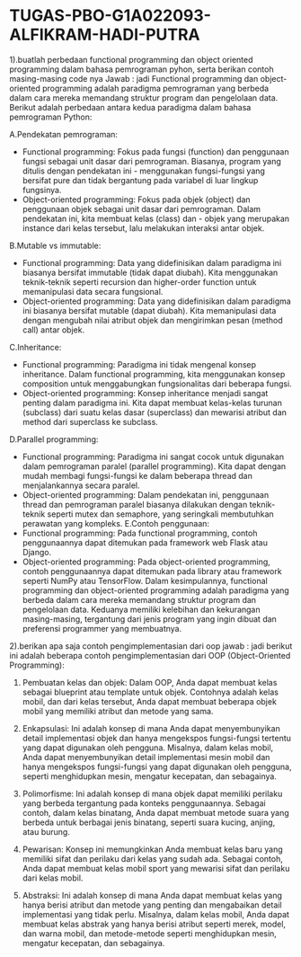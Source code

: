 # TUGAS-PBO-G1A022093-ALFIKRAM-HADI-PUTRA

1).buatlah perbedaan functional programming dan object oriented programming dalam bahasa pemrograman pyhon, serta berikan contoh masing-masing code nya
Jawab :
jadi Functional programming dan object-oriented programming adalah paradigma pemrograman yang berbeda dalam cara mereka memandang struktur program dan pengelolaan data. Berikut adalah perbedaan antara kedua paradigma dalam bahasa pemrograman Python:

  A.Pendekatan pemrograman:
  - Functional programming: Fokus pada fungsi (function) dan penggunaan fungsi sebagai unit dasar dari pemrograman. Biasanya, program yang ditulis dengan pendekatan ini   - menggunakan fungsi-fungsi yang bersifat pure dan tidak bergantung pada variabel di luar lingkup fungsinya.
  - Object-oriented programming: Fokus pada objek (object) dan penggunaan objek sebagai unit dasar dari pemrograman. Dalam pendekatan ini, kita membuat kelas (class) dan   - objek yang merupakan instance dari kelas tersebut, lalu melakukan interaksi antar objek.

  B.Mutable vs immutable:
  - Functional programming: Data yang didefinisikan dalam paradigma ini biasanya bersifat immutable (tidak dapat diubah). Kita menggunakan teknik-teknik seperti  recursion dan higher-order function untuk memanipulasi data secara fungsional.
  - Object-oriented programming: Data yang didefinisikan dalam paradigma ini biasanya bersifat mutable (dapat diubah). Kita memanipulasi data dengan mengubah nilai atribut objek dan mengirimkan pesan (method call) antar objek.

  C.Inheritance:
  - Functional programming: Paradigma ini tidak mengenal konsep inheritance. Dalam functional programming, kita menggunakan konsep composition untuk menggabungkan    fungsionalitas dari beberapa fungsi.
  - Object-oriented programming: Konsep inheritance menjadi sangat penting dalam paradigma ini. Kita dapat membuat kelas-kelas turunan (subclass) dari suatu kelas dasar (superclass) dan mewarisi atribut dan method dari superclass ke subclass.

  D.Parallel programming:
  - Functional programming: Paradigma ini sangat cocok untuk digunakan dalam pemrograman paralel (parallel programming). Kita dapat dengan mudah membagi fungsi-fungsi ke dalam beberapa thread dan menjalankannya secara paralel.
  - Object-oriented programming: Dalam pendekatan ini, penggunaan thread dan pemrograman paralel biasanya dilakukan dengan teknik-teknik seperti mutex dan semaphore, yang seringkali membutuhkan perawatan yang kompleks.
  E.Contoh penggunaan:
  - Functional programming: Pada functional programming, contoh penggunaannya dapat ditemukan pada framework web Flask atau Django.
  - Object-oriented programming: Pada object-oriented programming, contoh penggunaannya dapat ditemukan pada library atau framework seperti NumPy atau TensorFlow.
Dalam kesimpulannya, functional programming dan object-oriented programming adalah paradigma yang berbeda dalam cara mereka memandang struktur program dan pengelolaan data. Keduanya memiliki kelebihan dan kekurangan masing-masing, tergantung dari jenis program yang ingin dibuat dan preferensi programmer yang membuatnya.

2).berikan apa saja contoh pengimplementasian dari oop
jawab :
jadi berikut ini adalah beberapa contoh pengimplementasian dari OOP (Object-Oriented Programming):

  1. Pembuatan kelas dan objek: Dalam OOP, Anda dapat membuat kelas sebagai blueprint atau template untuk objek. Contohnya adalah kelas mobil, dan dari kelas tersebut, Anda dapat membuat beberapa objek mobil yang memiliki atribut dan metode yang sama.

  2. Enkapsulasi: Ini adalah konsep di mana Anda dapat menyembunyikan detail implementasi objek dan hanya mengekspos fungsi-fungsi tertentu yang dapat digunakan oleh pengguna. Misalnya, dalam kelas mobil, Anda dapat menyembunyikan detail implementasi mesin mobil dan hanya mengekspos fungsi-fungsi yang dapat digunakan oleh pengguna, seperti menghidupkan mesin, mengatur kecepatan, dan sebagainya.

  3. Polimorfisme: Ini adalah konsep di mana objek dapat memiliki perilaku yang berbeda tergantung pada konteks penggunaannya. Sebagai contoh, dalam kelas binatang, Anda dapat membuat metode suara yang berbeda untuk berbagai jenis binatang, seperti suara kucing, anjing, atau burung.

   4. Pewarisan: Konsep ini memungkinkan Anda membuat kelas baru yang memiliki sifat dan perilaku dari kelas yang sudah ada. Sebagai contoh, Anda dapat membuat kelas mobil sport yang mewarisi sifat dan perilaku dari kelas mobil.

   5. Abstraksi: Ini adalah konsep di mana Anda dapat membuat kelas yang hanya berisi atribut dan metode yang penting dan mengabaikan detail implementasi yang tidak      perlu. Misalnya, dalam kelas mobil, Anda dapat membuat kelas abstrak yang hanya berisi atribut seperti merek, model, dan warna mobil, dan metode-metode seperti menghidupkan mesin, mengatur kecepatan, dan sebagainya.
